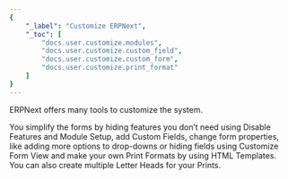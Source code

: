 ```yaml
---
{
	"_label": "Customize ERPNext",
	"_toc": [
		"docs.user.customize.modules",
		"docs.user.customize.custom_field",
		"docs.user.customize.custom_form",
		"docs.user.customize.print_format"
	]
}
---
```

ERPNext offers many tools to customize the system.

You simplify the forms by hiding features you don’t need using Disable Features and Module Setup, add Custom Fields, change form properties, like adding more options to drop-downs or hiding fields using Customize Form View and make your own Print Formats by using HTML Templates. You can also create multiple Letter Heads for your Prints.
